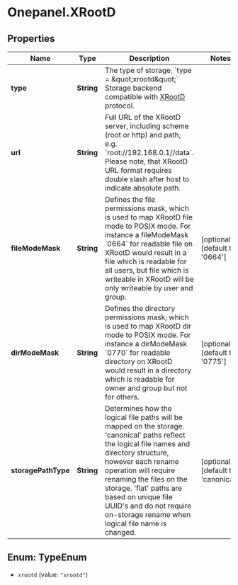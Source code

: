 # Onepanel.XRootD

## Properties
Name | Type | Description | Notes
------------ | ------------- | ------------- | -------------
**type** | **String** | The type of storage.  &#x60;type &#x3D; \&quot;xrootd\&quot;&#x60;  Storage backend compatible with [XRootD](http://www.xrootd.org/) protocol.  | 
**url** | **String** | Full URL of the XRootD server, including scheme (root or http) and path, e.g. &#x60;root://192.168.0.1//data&#x60;. Please note, that XRootD URL format requires double slash after host to indicate absolute path.  | 
**fileModeMask** | **String** | Defines the file permissions mask, which is used to map XRootD file mode to POSIX mode. For instance a fileModeMask &#x60;0664&#x60; for readable file on XRootD would result in a file which is readable for all users, but file which is writeable in XRootD will be only writeable by user and group.  | [optional] [default to &#39;0664&#39;]
**dirModeMask** | **String** | Defines the directory permissions mask, which is used to map XRootD dir mode to POSIX mode. For instance a dirModeMask &#x60;0770&#x60; for readable directory on XRootD would result in a directory which is readable for owner and group but not for others.  | [optional] [default to &#39;0775&#39;]
**storagePathType** | **String** | Determines how the logical file paths will be mapped on the storage. &#39;canonical&#39; paths reflect the logical file names and directory structure, however each rename operation will require renaming the files on the storage. &#39;flat&#39; paths are based on unique file UUID&#39;s and do not require on-storage rename when logical file name is changed.  | [optional] [default to &#39;canonical&#39;]


<a name="TypeEnum"></a>
## Enum: TypeEnum


* `xrootd` (value: `"xrootd"`)




